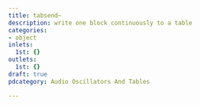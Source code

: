 ```yaml
---
title: tabsend~
description: write one block continuously to a table
categories:
- object
inlets:
  1st: {}
outlets:
  1st: {}
draft: true
pdcategory: Audio Oscillators And Tables

---
```


